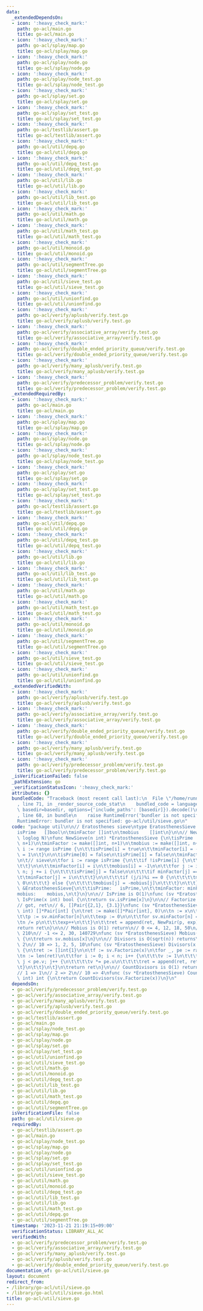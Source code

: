 ```yaml
---
data:
  _extendedDependsOn:
  - icon: ':heavy_check_mark:'
    path: go-acl/main.go
    title: go-acl/main.go
  - icon: ':heavy_check_mark:'
    path: go-acl/splay/map.go
    title: go-acl/splay/map.go
  - icon: ':heavy_check_mark:'
    path: go-acl/splay/node.go
    title: go-acl/splay/node.go
  - icon: ':heavy_check_mark:'
    path: go-acl/splay/node_test.go
    title: go-acl/splay/node_test.go
  - icon: ':heavy_check_mark:'
    path: go-acl/splay/set.go
    title: go-acl/splay/set.go
  - icon: ':heavy_check_mark:'
    path: go-acl/splay/set_test.go
    title: go-acl/splay/set_test.go
  - icon: ':heavy_check_mark:'
    path: go-acl/testlib/assert.go
    title: go-acl/testlib/assert.go
  - icon: ':heavy_check_mark:'
    path: go-acl/util/depq.go
    title: go-acl/util/depq.go
  - icon: ':heavy_check_mark:'
    path: go-acl/util/depq_test.go
    title: go-acl/util/depq_test.go
  - icon: ':heavy_check_mark:'
    path: go-acl/util/lib.go
    title: go-acl/util/lib.go
  - icon: ':heavy_check_mark:'
    path: go-acl/util/lib_test.go
    title: go-acl/util/lib_test.go
  - icon: ':heavy_check_mark:'
    path: go-acl/util/math.go
    title: go-acl/util/math.go
  - icon: ':heavy_check_mark:'
    path: go-acl/util/math_test.go
    title: go-acl/util/math_test.go
  - icon: ':heavy_check_mark:'
    path: go-acl/util/monoid.go
    title: go-acl/util/monoid.go
  - icon: ':heavy_check_mark:'
    path: go-acl/util/segmentTree.go
    title: go-acl/util/segmentTree.go
  - icon: ':heavy_check_mark:'
    path: go-acl/util/sieve_test.go
    title: go-acl/util/sieve_test.go
  - icon: ':heavy_check_mark:'
    path: go-acl/util/unionfind.go
    title: go-acl/util/unionfind.go
  - icon: ':heavy_check_mark:'
    path: go-acl/verify/aplusb/verify.test.go
    title: go-acl/verify/aplusb/verify.test.go
  - icon: ':heavy_check_mark:'
    path: go-acl/verify/associative_array/verify.test.go
    title: go-acl/verify/associative_array/verify.test.go
  - icon: ':heavy_check_mark:'
    path: go-acl/verify/double_ended_priority_queue/verify.test.go
    title: go-acl/verify/double_ended_priority_queue/verify.test.go
  - icon: ':heavy_check_mark:'
    path: go-acl/verify/many_aplusb/verify.test.go
    title: go-acl/verify/many_aplusb/verify.test.go
  - icon: ':heavy_check_mark:'
    path: go-acl/verify/predecessor_problem/verify.test.go
    title: go-acl/verify/predecessor_problem/verify.test.go
  _extendedRequiredBy:
  - icon: ':heavy_check_mark:'
    path: go-acl/main.go
    title: go-acl/main.go
  - icon: ':heavy_check_mark:'
    path: go-acl/splay/map.go
    title: go-acl/splay/map.go
  - icon: ':heavy_check_mark:'
    path: go-acl/splay/node.go
    title: go-acl/splay/node.go
  - icon: ':heavy_check_mark:'
    path: go-acl/splay/node_test.go
    title: go-acl/splay/node_test.go
  - icon: ':heavy_check_mark:'
    path: go-acl/splay/set.go
    title: go-acl/splay/set.go
  - icon: ':heavy_check_mark:'
    path: go-acl/splay/set_test.go
    title: go-acl/splay/set_test.go
  - icon: ':heavy_check_mark:'
    path: go-acl/testlib/assert.go
    title: go-acl/testlib/assert.go
  - icon: ':heavy_check_mark:'
    path: go-acl/util/depq.go
    title: go-acl/util/depq.go
  - icon: ':heavy_check_mark:'
    path: go-acl/util/depq_test.go
    title: go-acl/util/depq_test.go
  - icon: ':heavy_check_mark:'
    path: go-acl/util/lib.go
    title: go-acl/util/lib.go
  - icon: ':heavy_check_mark:'
    path: go-acl/util/lib_test.go
    title: go-acl/util/lib_test.go
  - icon: ':heavy_check_mark:'
    path: go-acl/util/math.go
    title: go-acl/util/math.go
  - icon: ':heavy_check_mark:'
    path: go-acl/util/math_test.go
    title: go-acl/util/math_test.go
  - icon: ':heavy_check_mark:'
    path: go-acl/util/monoid.go
    title: go-acl/util/monoid.go
  - icon: ':heavy_check_mark:'
    path: go-acl/util/segmentTree.go
    title: go-acl/util/segmentTree.go
  - icon: ':heavy_check_mark:'
    path: go-acl/util/sieve_test.go
    title: go-acl/util/sieve_test.go
  - icon: ':heavy_check_mark:'
    path: go-acl/util/unionfind.go
    title: go-acl/util/unionfind.go
  _extendedVerifiedWith:
  - icon: ':heavy_check_mark:'
    path: go-acl/verify/aplusb/verify.test.go
    title: go-acl/verify/aplusb/verify.test.go
  - icon: ':heavy_check_mark:'
    path: go-acl/verify/associative_array/verify.test.go
    title: go-acl/verify/associative_array/verify.test.go
  - icon: ':heavy_check_mark:'
    path: go-acl/verify/double_ended_priority_queue/verify.test.go
    title: go-acl/verify/double_ended_priority_queue/verify.test.go
  - icon: ':heavy_check_mark:'
    path: go-acl/verify/many_aplusb/verify.test.go
    title: go-acl/verify/many_aplusb/verify.test.go
  - icon: ':heavy_check_mark:'
    path: go-acl/verify/predecessor_problem/verify.test.go
    title: go-acl/verify/predecessor_problem/verify.test.go
  _isVerificationFailed: false
  _pathExtension: go
  _verificationStatusIcon: ':heavy_check_mark:'
  attributes: {}
  bundledCode: "Traceback (most recent call last):\n  File \"/home/runner/.local/lib/python3.10/site-packages/onlinejudge_verify/documentation/build.py\"\
    , line 71, in _render_source_code_stat\n    bundled_code = language.bundle(stat.path,\
    \ basedir=basedir, options={'include_paths': [basedir]}).decode()\n  File \"/home/runner/.local/lib/python3.10/site-packages/onlinejudge_verify/languages/user_defined.py\"\
    , line 68, in bundle\n    raise RuntimeError('bundler is not specified: {}'.format(str(path)))\n\
    RuntimeError: bundler is not specified: go-acl/util/sieve.go\n"
  code: "package util\n\n// Eratosthenes sieve\ntype EratosthenesSieve struct {\n\t\
    isPrime   []bool\n\tminFactor []int\n\tmobius    []int\n}\n\n// NewSieve is O(N\
    \ loglog N)\nfunc NewSieve(n int) *EratosthenesSieve {\n\tisPrime := make([]bool,\
    \ n+1)\n\tminFactor := make([]int, n+1)\n\tmobius := make([]int, n+1)\n\n\tfor\
    \ i := range isPrime {\n\t\tisPrime[i] = true\n\t\tminFactor[i] = -1\n\t\tmobius[i]\
    \ = 1\n\t}\n\n\tisPrime[0] = false\n\tisPrime[1] = false\n\tminFactor[1] = 1\n\
    \n\t// sieve\n\tfor i := range isPrime {\n\t\tif !isPrime[i] {\n\t\t\tcontinue\n\
    \t\t}\n\n\t\tminFactor[i] = i\n\t\tmobius[i] = -1\n\n\t\tfor j := i * 2; j <=\
    \ n; j += i {\n\t\t\tisPrime[j] = false\n\n\t\t\tif minFactor[j] == -1 {\n\t\t\
    \t\tminFactor[j] = i\n\t\t\t}\n\n\t\t\tif (j/i)%i == 0 {\n\t\t\t\tmobius[j] =\
    \ 0\n\t\t\t} else {\n\t\t\t\tmobius[j] = -mobius[j]\n\t\t\t}\n\t\t}\n\t}\n\treturn\
    \ &EratosthenesSieve{\n\t\tisPrime:   isPrime,\n\t\tminFactor: minFactor,\n\t\t\
    mobius:    mobius,\n\t}\n}\n\n// IsPrime is O(1)\nfunc (sv *EratosthenesSieve)\
    \ IsPrime(x int) bool {\n\treturn sv.isPrime[x]\n}\n\n// Factorize is O(Sqrt(1))\n\
    // got, ret\n// 6, []Pair{{2,1}, {3.1}}\nfunc (sv *EratosthenesSieve) Factorize(x\
    \ int) []*Pair[int] {\n\tret := make([]*Pair[int], 0)\n\tn := x\n\tfor n > 1 {\n\
    \t\tp := sv.minFactor[n]\n\t\texp := 0\n\n\t\tfor sv.minFactor[n] == p {\n\t\t\
    \tn /= p\n\t\t\texp++\n\t\t}\n\t\tret = append(ret, NewPair(p, exp))\n\t}\n\t\
    return ret\n}\n\n// Mobius is O(1) return\n// 0 <= 4, 12, 18, 50\n// 1 <= 1, 6,\
    \ 210\n// -1 <= 2, 30, 140729\nfunc (sv *EratosthenesSieve) Mobius(x int) int\
    \ {\n\treturn sv.mobius[x]\n}\n\n// Divisors is O(sqrt(n)) returns\n// 2 => 1,\
    \ 2\n// 10 => 1, 2, 5, 10\nfunc (sv *EratosthenesSieve) Divisors(x int) []int\
    \ {\n\tret := []int{1}\n\n\tf := sv.Factorize(x)\n\tfor _, pe := range f {\n\t\
    \tn := len(ret)\n\t\tfor i := 0; i < n; i++ {\n\t\t\tv := 1\n\t\t\tfor j := 0;\
    \ j < pe.v; j++ {\n\t\t\t\tv *= pe.u\n\t\t\t\tret = append(ret, ret[i]*v)\n\t\t\
    \t}\n\t\t}\n\t}\n\treturn ret\n}\n\n// CountDivisors is O(1) returns len(sv.Divisors(x))\n\
    // 1 => 1\n// 2 => 2\n// 10 => 4\nfunc (sv *EratosthenesSieve) CountDivisors(x\
    \ int) int {\n\treturn CountDivisors(sv.Factorize(x))\n}\n"
  dependsOn:
  - go-acl/verify/predecessor_problem/verify.test.go
  - go-acl/verify/associative_array/verify.test.go
  - go-acl/verify/many_aplusb/verify.test.go
  - go-acl/verify/aplusb/verify.test.go
  - go-acl/verify/double_ended_priority_queue/verify.test.go
  - go-acl/testlib/assert.go
  - go-acl/main.go
  - go-acl/splay/node_test.go
  - go-acl/splay/map.go
  - go-acl/splay/node.go
  - go-acl/splay/set.go
  - go-acl/splay/set_test.go
  - go-acl/util/unionfind.go
  - go-acl/util/sieve_test.go
  - go-acl/util/math.go
  - go-acl/util/monoid.go
  - go-acl/util/depq_test.go
  - go-acl/util/lib_test.go
  - go-acl/util/lib.go
  - go-acl/util/math_test.go
  - go-acl/util/depq.go
  - go-acl/util/segmentTree.go
  isVerificationFile: false
  path: go-acl/util/sieve.go
  requiredBy:
  - go-acl/testlib/assert.go
  - go-acl/main.go
  - go-acl/splay/node_test.go
  - go-acl/splay/map.go
  - go-acl/splay/node.go
  - go-acl/splay/set.go
  - go-acl/splay/set_test.go
  - go-acl/util/unionfind.go
  - go-acl/util/sieve_test.go
  - go-acl/util/math.go
  - go-acl/util/monoid.go
  - go-acl/util/depq_test.go
  - go-acl/util/lib_test.go
  - go-acl/util/lib.go
  - go-acl/util/math_test.go
  - go-acl/util/depq.go
  - go-acl/util/segmentTree.go
  timestamp: '2023-11-21 21:19:15+09:00'
  verificationStatus: LIBRARY_ALL_AC
  verifiedWith:
  - go-acl/verify/predecessor_problem/verify.test.go
  - go-acl/verify/associative_array/verify.test.go
  - go-acl/verify/many_aplusb/verify.test.go
  - go-acl/verify/aplusb/verify.test.go
  - go-acl/verify/double_ended_priority_queue/verify.test.go
documentation_of: go-acl/util/sieve.go
layout: document
redirect_from:
- /library/go-acl/util/sieve.go
- /library/go-acl/util/sieve.go.html
title: go-acl/util/sieve.go
---
```

